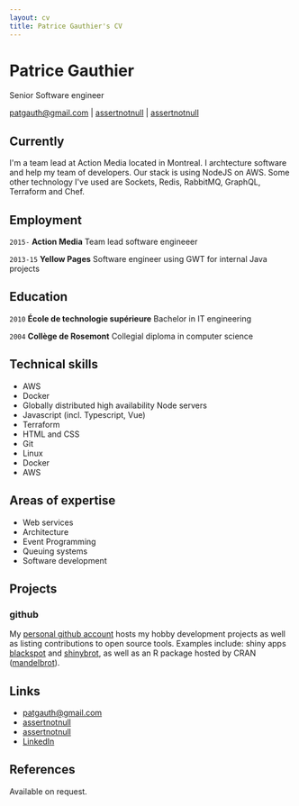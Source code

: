 ```yaml
---
layout: cv
title: Patrice Gauthier's CV
---
```

# Patrice Gauthier
Senior Software engineer

<div id="webaddress">
<a href="mailto:patgauth@gmail.com">patgauth@gmail.com</a>
|
<i class="fa fa-github"></i> <a href="http://github.com/assertnotnull">assertnotnull</a>
|
<i class="fa fa-twitter"></i> <a href="http://twitter.com/assertnotnull">assertnotnull</a>
</div>

## Currently

I'm a team lead at Action Media located in Montreal. I archtecture software and help my team of developers. Our stack is using NodeJS on AWS. Some other technology I've used are Sockets, Redis, RabbitMQ, GraphQL, Terraform and Chef.

## Employment

`2015-` 
__Action Media__ Team lead software engineeer

`2013-15`
__Yellow Pages__ Software engineer using GWT for internal Java projects

## Education

`2010`
__École de technologie supérieure__ Bachelor in IT engineering

`2004`
__Collège de Rosemont__ Collegial diploma in computer science

## Technical skills

* AWS
* Docker
* Globally distributed high availability Node servers
* Javascript (incl. Typescript, Vue)
* Terraform
* HTML and CSS
* Git
* Linux
* Docker
* AWS

## Areas of expertise

* Web services
* Architecture
* Event Programming
* Queuing systems
* Software development

## Projects

### github

My [personal github account](https://github.com/blmoore) hosts my hobby development projects as well as listing contributions to open source tools. Examples include: shiny apps [blackspot](https://github.com/blmoore/blackspot) and [shinybrot](https://github.com/blmoore/shinybrot), as well as an R package hosted by CRAN ([mandelbrot](https://github.com/blmoore/mandelbrot)).

## Links

<!-- fa are fontawesome, ai are academicons -->
* <i class="fa fa-envelope"></i> <a href="mailto:patgauth@gmail.com">patgauth@gmail.com</a><br />
* <i class="fa fa-github"></i> <a href="http://github.com/assertnotnull">assertnotnull</a><br />
* <i class="fa fa-twitter"></i> <a href="http://twitter.com/assertnotnull">assertnotnull</a><br />
* <i class="fa fa-linkedin"></i> <a href="https://www.linkedin.com/in/patricegauthier/">LinkedIn</a>

## References

Available on request.

<!-- ### Footer

Last updated: August 2018 -->
